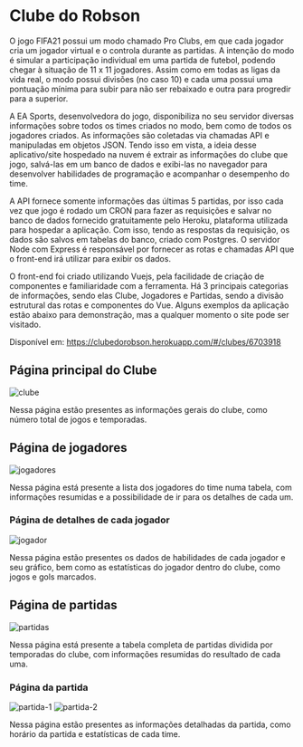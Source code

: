 # Clube do Robson

O jogo FIFA21 possui um modo chamado Pro Clubs, em que cada jogador cria um jogador virtual e o controla durante as partidas. A intenção do modo é simular a participação individual em uma partida de futebol, podendo chegar à situação de 11 x 11 jogadores. Assim como em todas as ligas da vida real, o modo possui divisões (no caso 10) e cada uma possui uma pontuação mínima para subir para não ser rebaixado e outra para progredir para a superior.

A EA Sports, desenvolvedora do jogo, disponibiliza no seu servidor diversas informações sobre todos os times criados no modo, bem como de todos os jogadores criados. As informações são coletadas via chamadas API e manipuladas em objetos JSON. Tendo isso em vista, a ideia desse aplicativo/site hospedado na nuvem é extrair as informações do clube que jogo, salvá-las em um banco de dados e exibi-las no navegador para desenvolver habilidades de programação e acompanhar o desempenho do time.

A API fornece somente informações das últimas 5 partidas, por isso cada vez que jogo é rodado um CRON para fazer as requisições e salvar no banco de dados fornecido gratuitamente pelo Heroku, plataforma utilizada para hospedar a aplicação. Com isso, tendo as respostas da requisição, os dados são salvos em tabelas do banco, criado com Postgres. O servidor Node com Express é responsável por fornecer as rotas e chamadas API que o front-end irá utilizar para exibir os dados.

O front-end foi criado utilizando Vuejs, pela facilidade de criação de componentes e familiaridade com a ferramenta. Há 3 principais categorias de informações, sendo elas Clube, Jogadores e Partidas, sendo a divisão estrutural das rotas e componentes do Vue. Alguns exemplos da aplicação estão abaixo para demonstração, mas a qualquer momento o site pode ser visitado.

Disponível em: https://clubedorobson.herokuapp.com/#/clubes/6703918

## Página principal do Clube
![clube](https://user-images.githubusercontent.com/31597278/110194553-85daf900-7e17-11eb-801a-8705d5ff27f3.JPG)

Nessa página estão presentes as informações gerais do clube, como número total de jogos e temporadas.

## Página de jogadores
![jogadores](https://user-images.githubusercontent.com/31597278/110194625-db170a80-7e17-11eb-8ddb-24b9c298c929.JPG)

Nessa página está presente a lista dos jogadores do time numa tabela, com informações resumidas e a possibilidade de ir para os detalhes de cada um.

### Página de detalhes de cada jogador
![jogador](https://user-images.githubusercontent.com/31597278/110194649-0994e580-7e18-11eb-90f5-46e5b77ad7ce.JPG)

Nessa página estão presentes os dados de habilidades de cada jogador e seu gráfico, bem como as estatísticas do jogador dentro do clube, como jogos e gols marcados.

## Página de partidas
![partidas](https://user-images.githubusercontent.com/31597278/110194672-377a2a00-7e18-11eb-9e1e-0e248d667653.JPG)

Nessa página está presente a tabela completa de partidas dividida por temporadas do clube, com informações resumidas do resultado de cada uma.

### Página da partida
![partida-1](https://user-images.githubusercontent.com/31597278/110194685-5f698d80-7e18-11eb-961f-a8cb295d4c77.JPG)
![partida-2](https://user-images.githubusercontent.com/31597278/110194690-61cbe780-7e18-11eb-8925-ce13bb735b9e.JPG)

Nessa página estão presentes as informações detalhadas da partida, como horário da partida e estatísticas de cada time.
